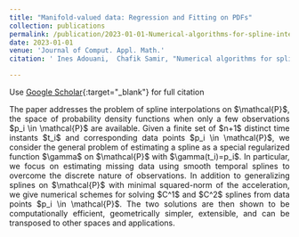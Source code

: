 ```yaml
---
title: "Manifold-valued data: Regression and Fitting on PDFs"
collection: publications
permalink: /publication/2023-01-01-Numerical-algorithms-for-spline-interpolation-on-space-of-probability-density-functions
date: 2023-01-01
venue: 'Journal of Comput. Appl. Math.'
citation: ' Ines Adouani,  Chafik Samir, "Numerical algorithms for spline interpolation on space of probability density functions." Journal of Comput. Appl. Math., 2023.'

---
```


 Use [Google Scholar](https://scholar.google.com/scholar?q=Numerical+algorithms+for+spline+interpolation+on+space+of+probability+density+functions){:target="_blank"} for full citation 

<p align="justify"> The paper addresses the problem of spline interpolations on $\mathcal{P}$,
 the space of probability density functions when only a few observations 
$p_i \in \mathcal{P}$ are available. Given a finite set of $n+1$ distinct
 time instants $t_i$ and corresponding data points $p_i \in \mathcal{P}$,
 we consider the general problem of estimating a spline as a special 
regularized function $\gamma$ on $\mathcal{P}$ with $\gamma(t_i)=p_i$. 
In particular, we focus on estimating missing data using smooth temporal 
splines to overcome the discrete nature of observations. 
In addition to generalizing splines on $\mathcal{P}$ with minimal 
squared-norm of the acceleration, we give numerical schemes for 
solving $C^1$ and $C^2$ splines from data points $p_i \in \mathcal{P}$. 
The two solutions are then shown to be computationally efficient, 
geometrically simpler, extensible, and can be transposed to other spaces 
and applications.
</p>
